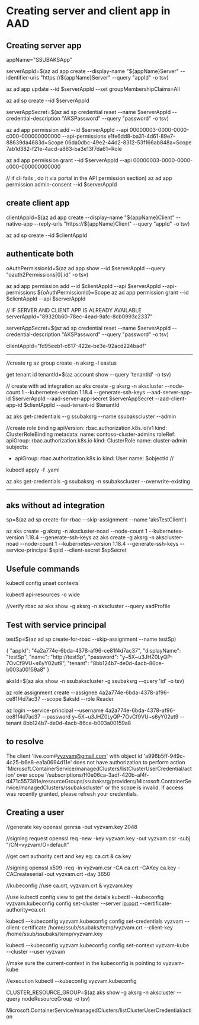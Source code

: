 # Creating server and client app in AAD


## Creating server app

appName="SSUBAKSApp"

serverAppId=$(az ad app create --display-name "${appName}Server" --identifier-uris "https://${appName}Server" --query "appId" -o tsv)

az ad app update --id $serverAppId --set groupMembershipClaims=All


az ad sp create --id $serverAppId

serverAppSecret=$(az ad sp credential reset --name $serverAppId --credential-description "AKSPassword" --query "password" -o tsv)


az ad app permission add --id  $serverAppId --api 00000003-0000-0000-c000-000000000000 --api-permissions e1fe6dd8-ba31-4d61-89e7-88639da4683d=Scope 06da0dbc-49e2-44d2-8312-53f166ab848a=Scope 7ab1d382-f21e-4acd-a863-ba3e13f7da61=Role


az ad app permission grant --id $serverAppId --api 00000003-0000-0000-c000-000000000000


// if cli fails , do it via portal in the API permission section)
az ad app permission admin-consent --id  $serverAppId


## create client app

clientAppId=$(az ad app create --display-name "${appName}Client" --native-app --reply-urls "https://${appName}Client" --query "appId" -o tsv)

az ad sp create --id $clientAppId



## authenticate both

oAuthPermissionId=$(az ad app show --id $serverAppId --query "oauth2Permissions[0].id" -o tsv)

az ad app permission add --id $clientAppId --api $serverAppId --api-permissions ${oAuthPermissionId}=Scope
az ad app permission grant --id $clientAppId --api $serverAppId

// IF SERVER AND CLIENT APP IS ALREADY AVAILABLE
serverAppId="89320b60-78ec-4ead-9afc-8cb0993c2337"

serverAppSecret=$(az ad sp credential reset --name $serverAppId --credential-description "AKSPassword" --query "password" -o tsv)

clientAppId="fd95eeb1-c617-422e-be3e-92acd224badf"


___
//create rg
az group create -n aksrg -l eastus


get tenant id
tenantId=$(az account show --query 'tenantId' -o tsv)

// create with ad integration
az aks create -g aksrg -n akscluster --node-count 1 --kubernetes-version 1.18.4 --generate-ssh-keys --aad-server-app-id $serverAppId --aad-server-app-secret $serverAppSecret --aad-client-app-id $clientAppId --aad-tenant-id $tenantId




az aks get-credentials --g ssubaksrg --name ssubakscluster --admin

//create role binding
apiVersion: rbac.authorization.k8s.io/v1
kind: ClusterRoleBinding
metadata:
  name: contoso-cluster-admins
roleRef:
  apiGroup: rbac.authorization.k8s.io
  kind: ClusterRole
  name: cluster-admin
subjects:
- apiGroup: rbac.authorization.k8s.io
  kind: User
  name: $objectId
//


kubectl apply -f <filename>.yaml


az aks get-credentials -g ssubaksrg -n ssubakscluster --overwrite-existing

___


## aks without ad integration

sp=$(az ad sp create-for-rbac --skip-assignment --name 'aksTestClient')

az aks create -g aksrg -n akscluster-noad --node-count 1 --kubernetes-version 1.18.4 --generate-ssh-keys
az aks create -g aksrg -n akscluster-noad --node-count 1 --kubernetes-version 1.18.4 --generate-ssh-keys --service-principal $spId --client-secret $spSecret







## Usefule commands

kubectl config unset contexts

kubectl api-resources -o wide


//verify rbac
az aks show -g aksrg -n akscluster --query aadProfile



## Test with service principal

testSp=$(az ad sp create-for-rbac --skip-assignment --name testSp)

{ "appId": "4a2a774e-6bda-4378-af96-ce81f4d7ac37", "displayName": "testSp", "name": "http://testSp", "password": "y~5X~u3JHZ0LyQP-7OvCf9VU~s6yY02ut9", "tenant": "8bb124b7-de0d-4acb-86ce-b003a00159a8" }

aksId=$(az aks show -n ssubakscluster -g ssubaksrg --query 'id' -o tsv)

az role assignment create --assignee 4a2a774e-6bda-4378-af96-ce81f4d7ac37 --scope $aksId --role Reader


az login --service-principal --username 4a2a774e-6bda-4378-af96-ce81f4d7ac37 --password y~5X~u3JHZ0LyQP-7OvCf9VU~s6yY02ut9 --tenant 8bb124b7-de0d-4acb-86ce-b003a00159a8


## to resolve

The client 'live.com#vyzvam@gmail.com' with object id 'a996b5ff-949c-4c25-b6e8-ea1a0694d11e' does not have authorization to perform action 'Microsoft.ContainerService/managedClusters/listClusterUserCredential/action' over scope '/subscriptions/ff0e06ca-3adf-420b-af4f-d471c557381e/resourceGroups/ssubaksrg/providers/Microsoft.ContainerService/managedClusters/ssubakscluster' or the scope is invalid. If access was recently granted, please refresh your credentials.



## Creating a user

//generate key
openssl genrsa -out vyzvam.key 2048

//signing request
openssl req -new -key vyzvam.key -out vyzvam.csr -subj "/CN=vyzvam/O=default"

//get cert authority cert and key
eg: ca.crt & ca.key

//signing
openssl x509 -req -in vyzvam.csr -CA ca.crt -CAKey ca.key -CACreateserial -out vyzvam.crt -day 3650


//kubeconfig
//use ca.crt, vyzvam.crt & vyzvam.key


//use kubectl config view to get the details
kubectl --kubeconfig vyzvam.kubeconfig config set-cluster <cluster> --server <ip:port> --certificate-authority=ca.crt

kubectl --kubeconfig vyzvam.kubeconfig config set-credentials vyzvam --client-certificate /home/ssub/ssubaks/temp/vyzvam.crt --client-key /home/ssub/ssubaks/temp/vyzvam.key

kubectl --kubeconfig vyzvam.kubeconfig config set-context vyzvam-kube --cluster <cluster> --user vyzvam

//make sure the current-context in the kubeconfig is pointing to vyzvam-kube

//execution
kubectl --kubeconfig vyzvam.kubeconfig <command>

CLUSTER_RESOURCE_GROUP=$(az aks show -g aksrg -n akscluster --query nodeResourceGroup -o tsv)


Microsoft.ContainerService/managedClusters/listClusterUserCredential/action